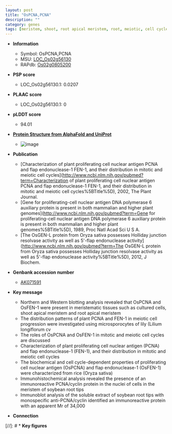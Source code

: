 ```yaml
---
layout: post
title: "OsPCNA,PCNA"
description: ""
category: genes
tags: [meristem, shoot, root apical meristem, root, meiotic, cell cycle, shoot apical meristem]
---
```


* **Information**  
    + Symbol: OsPCNA,PCNA  
    + MSU: [LOC_Os02g56130](http://rice.plantbiology.msu.edu/cgi-bin/ORF_infopage.cgi?orf=LOC_Os02g56130)  
    + RAPdb: [Os02g0805200](http://rapdb.dna.affrc.go.jp/viewer/gbrowse_details/irgsp1?name=Os02g0805200)  

* **PSP score**  
    + LOC_Os02g56130.1: 0.0207 

* **PLAAC score**  
    + LOC_Os02g56130.1: 0 

* **pLDDT score**
    + 94.01

* **[Protein Structure from AlphaFold and UniProt](https://www.uniprot.org/uniprotkb/P17070/entry#structure)**
    + ![image](https://ricepsp.github.io/images/P/AF-P17070-F1.png)

* **Publication**  
    + [Characterization of plant proliferating cell nuclear antigen PCNA and flap endonuclease-1 FEN-1, and their distribution in mitotic and meiotic cell cycles](http://www.ncbi.nlm.nih.gov/pubmed?term=Characterization of plant proliferating cell nuclear antigen PCNA and flap endonuclease-1 FEN-1, and their distribution in mitotic and meiotic cell cycles%5BTitle%5D), 2002, The Plant Journal.
    + [Gene for proliferating-cell nuclear antigen DNA polymerase 6 auxiliary protein is present in both mammalian and higher plant genomes](http://www.ncbi.nlm.nih.gov/pubmed?term=Gene for proliferating-cell nuclear antigen DNA polymerase 6 auxiliary protein is present in both mammalian and higher plant genomes%5BTitle%5D), 1989, Proc Natl Acad Sci U S A.
    + [The OsGEN-L protein from Oryza sativa possesses Holliday junction resolvase activity as well as 5'-flap endonuclease activity](http://www.ncbi.nlm.nih.gov/pubmed?term=The OsGEN-L protein from Oryza sativa possesses Holliday junction resolvase activity as well as 5'-flap endonuclease activity%5BTitle%5D), 2012, J Biochem.

* **Genbank accession number**  
    + [AK071591](http://www.ncbi.nlm.nih.gov/nuccore/AK071591)

* **Key message**  
    + Northern and Western blotting analysis revealed that OsPCNA and OsFEN-1 were present in meristematic tissues such as cultured cells, shoot apical meristem and root apical meristem
    + The distribution patterns of plant PCNA and FEN-1 in meiotic cell progression were investigated using microsporocytes of lily (Lilium longiflorum cv
    + The roles of OsPCNA and OsFEN-1 in mitotic and meiotic cell cycles are discussed
    + Characterization of plant proliferating cell nuclear antigen (PCNA) and flap endonuclease-1 (FEN-1), and their distribution in mitotic and meiotic cell cycles
    + The biochemical and cell cycle-dependent properties of proliferating cell nuclear antigen (OsPCNA) and flap endonuclease-1 (OsFEN-1) were characterized from rice (Oryza sativa)
    + Immunohistochemical analysis revealed the presence of an immunoreactive PCNA/cyclin protein in the nuclei of cells in the meristem of soybean root tips
    + Immunoblot analysis of the soluble extract of soybean root tips with monospecific anti-PCNA/cyclin identified an immunoreactive protein with an apparent Mr of 34,000

* **Connection**  

[//]: # * **Key figures**  


